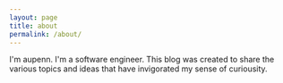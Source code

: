 ```yaml
---
layout: page
title: about
permalink: /about/
---
```

I'm aupenn. I'm a software engineer. This blog was created to share the various topics and ideas that have invigorated my sense of curiousity. 
